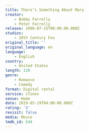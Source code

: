 ```yaml
---
title: There’s Something About Mary
creator:
    - Bobby Farrelly
    - Peter Farrelly
release: 1998-07-15T00:00:00.000Z
studios:
    - 20th Century Fox
original_title: ''
original_language: en
language:
    - English
country:
    - United States
length: 119
genre:
    - Romance
    - Comedy
format: Digital rental
service: iTunes
venue: Home
date: 2019-05-19T04:00:00.000Z
rating: '3'
revisit: false
media: Movie
tmdb_id: 544
---
```



